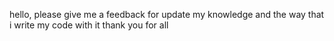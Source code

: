 hello, please give me a feedback for update my knowledge and the way that i write my code with it thank you for all
